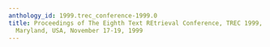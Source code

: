 ```yaml
---
anthology_id: 1999.trec_conference-1999.0
title: Proceedings of The Eighth Text REtrieval Conference, TREC 1999, Gaithersburg,
  Maryland, USA, November 17-19, 1999
---
```

